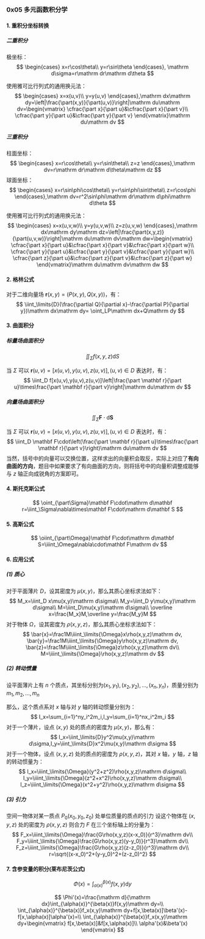 ### 0x05 多元函数积分学

#### 1. 重积分坐标转换

##### 二重积分

极坐标：
$$
\begin{cases}
x=r\cos\theta\\
y=r\sin\theta
\end{cases},
\mathrm d\sigma=r\mathrm dr\mathrm d\theta
$$

使用雅可比行列式的通用换元法：
$$
\begin{cases}
x=x(u,v)\\
y=y(u,v)
\end{cases},\mathrm dx\mathrm dy=\left|\frac{\part(x,y)}{\part(u,v)}\right|\mathrm du\mathrm dv=\begin{vmatrix}
\cfrac{\part x}{\part u}&\cfrac{\part x}{\part v}\\
\cfrac{\part y}{\part u}&\cfrac{\part y}{\part v}
\end{vmatrix}\mathrm du\mathrm dv
$$

##### 三重积分

柱面坐标：
$$
\begin{cases}
x=r\cos\theta\\
y=r\sin\theta\\
z=z
\end{cases},\mathrm dv=r\mathrm dr\mathrm d\theta\mathrm dz
$$
球面坐标：
$$
\begin{cases}
x=r\sin\phi\cos\theta\\
y=r\sin\phi\sin\theta\\
z=r\cos\phi
\end{cases},\mathrm dv=r^2\sin\phi\mathrm dr\mathrm d\phi\mathrm d\theta
$$

使用雅可比行列式的通用换元法：
$$
\begin{cases}
x=x(u,v,w)\\
y=y(u,v,w)\\
z=z(u,v,w)
\end{cases},\mathrm dx\mathrm dy\mathrm dz=\left|\frac{\part(x,y,z)}{\part(u,v,w)}\right|\mathrm du\mathrm dv\mathrm dw=\begin{vmatrix}
\cfrac{\part x}{\part u}&\cfrac{\part x}{\part v}&\cfrac{\part x}{\part w}\\
\cfrac{\part y}{\part u}&\cfrac{\part y}{\part v}&\cfrac{\part y}{\part w}\\
\cfrac{\part z}{\part u}&\cfrac{\part z}{\part v}&\cfrac{\part z}{\part w}
\end{vmatrix}\mathrm du\mathrm dv\mathrm dw
$$

#### 2. 格林公式

对于二维向量场 $\mathbf r(x,y)=(P(x,y),Q(x,y))$，有：
$$
\iint_\limits{D}(\frac{\partial Q}{\partial x}-\frac{\partial P}{\partial y})\mathrm dx\mathrm dy=
\oint_LP\mathrm dx+Q\mathrm dy
$$

#### 3. 曲面积分

##### 标量场曲面积分

$$
\iint_\Sigma f(x,y,z)\mathrm dS
$$

当 $\Sigma$ 可以 $\mathbf r(u,v)=[x(u,v),y(u,v),z(u,v)],(u,v)\in D$ 表达时，有：
$$
\iint_D f[x(u,v),y(u,v),z(u,v)]\left|\frac{\part \mathbf r}{\part u}\times\frac{\part \mathbf r}{\part v}\right|\mathrm du\mathrm dv
$$

##### 向量场曲面积分

$$
\iint_\Sigma \mathbf F\cdot\mathrm d\mathbf S
$$

当 $\Sigma$ 可以 $\mathbf r(u,v)=[x(u,v),y(u,v),z(u,v)],(u,v)\in D$ 表达时，有：
$$
\iint_D \mathbf F\cdot\left(\frac{\part \mathbf r}{\part u}\times\frac{\part \mathbf r}{\part v}\right)\mathrm du\mathrm dv
$$
当然，括号中的向量可以交换位置，这样求出的向量积会取反，实际上对应了**有向曲面的方向**，题目中如果要求了有向曲面的方向，则将括号中的向量积调整成能够与 $z$ 轴正向成锐角的方案即可。



#### 4. 斯托克斯公式

$$
\oint_{\part\Sigma}\mathbf F\cdot\mathrm d\mathbf r=\iint_\Sigma\nabla\times\mathbf F\cdot\mathrm d\mathbf S
$$

#### 5. 高斯公式

$$
\oiint_{\part\Omega}\mathbf F\cdot\mathrm d\mathbf S=\iiint_\Omega\nabla\cdot\mathbf F\mathrm dv
$$



#### 6. 应用公式

##### (1) 质心

对于平面薄片 $D$，设其密度为 $\mu(x,y)$，那么其质心坐标求法如下：
$$
M_x=\iint_D x\mu(x,y)\mathrm d\sigma\\
M_y=\iint_D y\mu(x,y)\mathrm d\sigma\\
M=\iint_D\mu(x,y)\mathrm d\sigma\\
\overline x=\frac{M_x}M,\overline y=\frac{M_y}M
$$
对于物体 $\Omega$，设其密度为 $\rho(x,y,z)$，那么其质心坐标求法如下：
$$
\bar{x}=\frac1M\iiint_\limits{\Omega}x\rho(x,y,z)\mathrm dv,
\bar{y}=\frac1M\iiint_\limits{\Omega}y\rho(x,y,z)\mathrm dv,
\bar{z}=\frac1M\iiint_\limits{\Omega}z\rho(x,y,z)\mathrm dv\\
M=\iiint_\limits{\Omega}\rho(x,y,z)\mathrm dv
$$

##### (2) 转动惯量

设平面薄片上有 $n$ 个质点，其坐标分别为$(x_1,y_1), (x_2,y_2),\dots,(x_n,y_n)$，质量分别为 $m_1,m_2,\dots,m_n$

那么，这个质点系对 $x$ 轴与对 $y$ 轴的转动惯量分别为：
$$
I_x=\sum_{i=1}^ny_i^2m_i,I_y=\sum_{i=1}^nx_i^2m_i
$$
对于一个薄片，设点 $(x,y)$ 处的质点的密度为 $\mu(x,y)$，那么有：
$$
I_x=\iint_\limits{D}y^2\mu(x,y)\mathrm d\sigma,I_y=\iint_\limits{D}x^2\mu(x,y)\mathrm d\sigma
$$
对于一个物体，设点 $(x,y,z)$ 处的质点的密度为 $\rho(x,y,z)$，其对 $x$ 轴，$y$ 轴，$z$ 轴的转动惯量为：
$$
I_x=\iiint_\limits{\Omega}(y^2+z^2)\rho(x,y,z)\mathrm d\sigma\\
I_y=\iiint_\limits{\Omega}(z^2+x^2)\rho(x,y,z)\mathrm d\sigma\\
I_z=\iiint_\limits{\Omega}(x^2+y^2)\rho(x,y,z)\mathrm d\sigma
$$

##### (3) 引力

空间一物体对某一质点 $P_0(x_0,y_0,z_0)$ 处单位质量的质点的引力
设这个物体在 $(x,y,z)$ 处的密度为 $\rho(x,y,z)$ 
则合力 $F$ 在三个坐标轴上的分量为：
$$
F_x=\iiint_\limits{\Omega}\frac{G\rho(x,y,z)(x-x_0)}{r^3}\mathrm dv\\
F_y=\iiint_\limits{\Omega}\frac{G\rho(x,y,z)(y-y_0)}{r^3}\mathrm dv\\
F_z=\iiint_\limits{\Omega}\frac{G\rho(x,y,z)(z-z_0)}{r^3}\mathrm dv\\
r=\sqrt{(x-x_0)^2+(y-y_0)^2+(z-z_0)^2}
$$

#### 7. 含参变量的积分(莱布尼茨公式)

$$
\Phi(x)=\int_{\alpha(x)}^{\beta(x)}f(x,y)\mathrm dy
$$

$$
\Phi'(x)=\frac{\mathrm d}{\mathrm dx}\int_{\alpha(x)}^{\beta(x)}f(x,y)\mathrm dy=\\
\int_{\alpha(x)}^{\beta(x)}f_x(x,y)\mathrm dy+f[x,\beta(x)]\beta'(x)-f[x,\alpha(x)]\alpha'(x)=\\
\int_{\alpha(x)}^{\beta(x)}f_x(x,y)\mathrm dy+\begin{vmatrix}
f[x,\beta(x)]&f[x,\alpha(x)]\\
\alpha'(x)&\beta'(x)
\end{vmatrix}
$$



